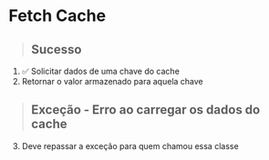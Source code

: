 # Fetch Cache

> ## Sucesso
1. ✅ Solicitar dados de uma chave do cache
2. Retornar o valor armazenado para aquela chave

> ## Exceção - Erro ao carregar os dados do cache
3. Deve repassar a exceção para quem chamou essa classe